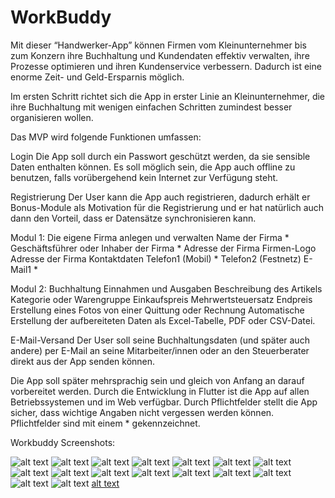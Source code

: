 # WorkBuddy

Mit dieser “Handwerker-App” können Firmen vom Kleinunternehmer bis zum Konzern ihre Buchhaltung und Kundendaten effektiv verwalten, ihre Prozesse optimieren und ihren Kundenservice verbessern. Dadurch ist eine enorme Zeit- und Geld-Ersparnis möglich.

Im ersten Schritt richtet sich die App in erster Linie an Kleinunternehmer, die ihre Buchhaltung mit wenigen einfachen Schritten zumindest  besser organisieren wollen.

Das MVP wird folgende Funktionen umfassen:

Login
Die App soll durch ein Passwort geschützt werden, da sie sensible Daten enthalten können.
Es soll möglich sein, die App auch offline zu benutzen, falls vorübergehend kein Internet zur Verfügung steht.

Registrierung
Der User kann die App auch registrieren, dadurch erhält er Bonus-Module als Motivation für die Registrierung und er hat natürlich auch dann den Vorteil, dass er Datensätze synchronisieren kann.

Modul 1: Die eigene Firma anlegen und verwalten
Name der Firma *
Geschäftsführer oder Inhaber der Firma *
Adresse der Firma
Firmen-Logo
Adresse der Firma 
Kontaktdaten
Telefon1 (Mobil) *
Telefon2 (Festnetz)
E-Mail1 *

Modul 2: Buchhaltung
Einnahmen und Ausgaben
Beschreibung des Artikels 
Kategorie oder Warengruppe
Einkaufspreis 
Mehrwertsteuersatz 
Endpreis
Erstellung eines Fotos von einer Quittung oder Rechnung
Automatische Erstellung der aufbereiteten Daten als Excel-Tabelle, PDF oder CSV-Datei.

E-Mail-Versand
Der User soll seine Buchhaltungsdaten (und später auch andere) per E-Mail an seine Mitarbeiter/innen oder an den Steuerberater  direkt aus der App senden können.

Die App soll später mehrsprachig sein und gleich von Anfang an darauf vorbereitet werden.
Durch die Entwicklung in Flutter ist die App auf allen Betriebssystemen und im Web verfügbar.
Durch Pflichtfelder stellt die App sicher, dass wichtige Angaben nicht vergessen werden können. Pflichtfelder sind mit einem * gekennzeichnet.

Workbuddy Screenshots:

![alt text](<WorkBuddy Screenshots/Klein (1).png>) ![alt text](<WorkBuddy Screenshots/Klein (2).png>) ![alt text](<WorkBuddy Screenshots/Klein (3).png>) ![alt text](<WorkBuddy Screenshots/Klein (4).png>) ![alt text](<WorkBuddy Screenshots/Klein (5).png>) ![alt text](<WorkBuddy Screenshots/Klein (6).png>) ![alt text](<WorkBuddy Screenshots/Klein (7).png>) ![alt text](<WorkBuddy Screenshots/Klein (8).png>) ![alt text](<WorkBuddy Screenshots/Klein (9).png>) ![alt text](<WorkBuddy Screenshots/Klein (10).png>) ![alt text](<WorkBuddy Screenshots/Klein (11).png>) ![alt text](<WorkBuddy Screenshots/Klein (12).png>) ![alt text](<WorkBuddy Screenshots/Klein (13).png>) ![alt text](<WorkBuddy Screenshots/Klein (14).png>) ![alt text](<WorkBuddy Screenshots/Klein (15).png>) ![alt text](<WorkBuddy Screenshots/Klein (16).png>) [alt text](README.md)
